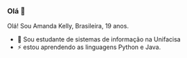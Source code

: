 ### Olá 👋

Olá!
Sou Amanda Kelly, Brasileira, 19 anos.


- 🔭 Sou estudante de sistemas de informação na Unifacisa
- ⚡ estou aprendendo as linguagens Python e Java.
